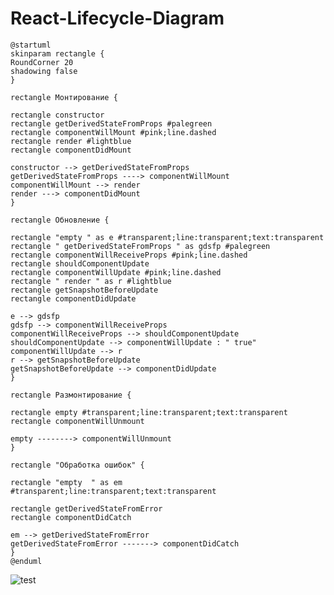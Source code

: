 # React-Lifecycle-Diagram

```plantuml
@startuml
skinparam rectangle {
RoundCorner 20
shadowing false
}

rectangle Монтирование {

rectangle constructor
rectangle getDerivedStateFromProps #palegreen
rectangle componentWillMount #pink;line.dashed
rectangle render #lightblue
rectangle componentDidMount

constructor --> getDerivedStateFromProps
getDerivedStateFromProps ----> componentWillMount
componentWillMount --> render
render ---> componentDidMount
}

rectangle Обновление {

rectangle "empty " as e #transparent;line:transparent;text:transparent
rectangle " getDerivedStateFromProps " as gdsfp #palegreen
rectangle componentWillReceiveProps #pink;line.dashed
rectangle shouldComponentUpdate
rectangle componentWillUpdate #pink;line.dashed
rectangle " render " as r #lightblue
rectangle getSnapshotBeforeUpdate
rectangle componentDidUpdate

e --> gdsfp
gdsfp --> componentWillReceiveProps
componentWillReceiveProps --> shouldComponentUpdate
shouldComponentUpdate --> componentWillUpdate : " true"
componentWillUpdate --> r
r --> getSnapshotBeforeUpdate
getSnapshotBeforeUpdate --> componentDidUpdate
}

rectangle Размонтирование {

rectangle empty #transparent;line:transparent;text:transparent
rectangle componentWillUnmount

empty --------> componentWillUnmount
}

rectangle "Обработка ошибок" {

rectangle "empty  " as em #transparent;line:transparent;text:transparent

rectangle getDerivedStateFromError
rectangle componentDidCatch

em --> getDerivedStateFromError
getDerivedStateFromError -------> componentDidCatch
}
@enduml
```

![test](http://www.plantuml.com/plantuml/png/dLJTQXGn5BxFKuJfzOfuMQ4KMxqJf4MyZfEpCqCpoN1onX-a85xv428-mYeKItNx3EaRUMOpO0QIfRfNioVd--OxNxupnvuKqjWRuIywEoXKlKIeITd6WFmWpjnezOb32oWVFHI-LTgzxMmZryfu49T2_EqENy9jsDvz2jTt7_dfHzY4RRWELqoJTDNEUiAn9eT9jG4w1UpUW3udHV0CNVy2tU3bmQ0CD0XW5npzu2nOUjKPyvmb4lTrzkAnwImyqCgte9Ds1Ai1vO7fcfPUcn5oLAUTtZ49aIYKgzLHKPie7J2ASHcL8YESEsU1OjQPW5DTIw-_XkzXktFvLxZA-Ln1Fz1xMKdb9SW3GcNze90PTouTfWM2TvGMKfhY-96wqNuztEEMpg06veZ8VPVbMpSQZjoCVJbeHL1YZQTx-QhPtIYta0AUyTogWTzDJs3j429n8IVpeO0OZya14NtW_-MnHV5amXK6prQd_gmHXpmbuGZLybq92aKCTMdYV3rYCnuiG_cDL_vd-7sVpq1Cvt_7SZcUxUFcHjBL_3lAToqaLzCYiSuDhzCjQxu96yaFdram5y9DbLsgUQlwVzM__uFt5D5X8N8dYkfs6Z1UNWbSEf0BIvQab-8Oh1vxymS0)
